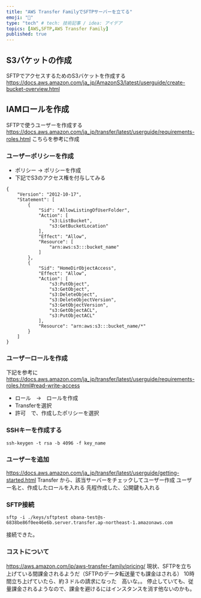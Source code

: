 ```yaml
---
title: "AWS Transfer FamilyでSFTPサーバーを立てる"
emoji: "🌟"
type: "tech" # tech: 技術記事 / idea: アイデア
topics: [AWS,SFTP,AWS Transfer Family]
published: true
---
```

## S3バケットの作成
SFTPでアクセスするためのS3バケットを作成する
https://docs.aws.amazon.com/ja_jp/AmazonS3/latest/userguide/create-bucket-overview.html

## IAMロールを作成
SFTPで使うユーザーを作成する
https://docs.aws.amazon.com/ja_jp/transfer/latest/userguide/requirements-roles.html
こちらを参考に作成
### ユーザーポリシーを作成
- ポリシー → ポリシーを作成
- 下記でS3のアクセス権を付与してみる
```
{
    "Version": "2012-10-17",
    "Statement": [
        {
            "Sid": "AllowListingOfUserFolder",
            "Action": [
                "s3:ListBucket",
                "s3:GetBucketLocation"
            ],
            "Effect": "Allow",
            "Resource": [
                "arn:aws:s3:::bucket_name"
            ]
        },
        {
            "Sid": "HomeDirObjectAccess",
            "Effect": "Allow",
            "Action": [
                "s3:PutObject",
                "s3:GetObject",
                "s3:DeleteObject",
                "s3:DeleteObjectVersion", 
                "s3:GetObjectVersion",
                "s3:GetObjectACL",
                "s3:PutObjectACL"
            ],
            "Resource": "arn:aws:s3:::bucket_name/*"
        }
    ]
}
```
### ユーザーロールを作成
下記を参考に
https://docs.aws.amazon.com/ja_jp/transfer/latest/userguide/requirements-roles.html#read-write-access
- ロール　→　ロールを作成
- Transferを選択
- 許可　で、作成したポリシーを選択

### SSHキーを作成する
```
ssh-keygen -t rsa -b 4096 -f key_name
```

### ユーザーを追加
https://docs.aws.amazon.com/ja_jp/transfer/latest/userguide/getting-started.html
Transfer から、該当サーバーをチェックしてユーザー作成
ユーザー名と、作成したロールを入れる
先程作成した、公開鍵も入れる

### SFTP接続
```
sftp -i ./keys/sftptest obana-test@s-6838be86f0ee46e6b.server.transfer.ap-northeast-1.amazonaws.com
```
接続できた。

### コストについて
https://aws.amazon.com/jp/aws-transfer-family/pricing/
現状、SFTPを立ち上げている間課金されるようだ（SFTPのデータ転送量でも課金はされる）
10時間立ち上げていたら、約３ドルの請求になった　高いな。。
停止していても、従量課金されるようなので、課金を避けるにはインスタンスを消す他ないのかも。


